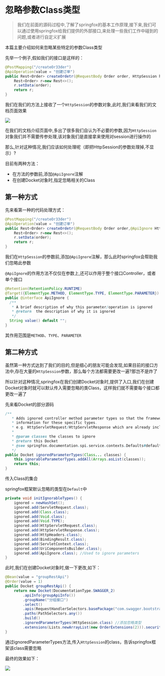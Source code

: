# 忽略参数Class类型

> 我们在前面的源码过程中,了解了springfox的基本工作原理,接下来,我们可以通过使用springfox给我们提供的外部接口,来处理一些我们工作中碰到的问题,或者进行自定义扩展

本篇主要介绍如何来忽略某些特定的参数Class类型

先举一个例子,假如我们的接口是这样的：

```java
@PostMapping("/createOr33der")
@ApiOperation(value = "创建订单")
public Rest<Order> createOrdetr(@RequestBody Order order, HttpSession httpSession){
    Rest<Order> r=new Rest<>();
    r.setData(order);
    return r;
}
```

我们在我们的方法上接收了一个`HttpSession`的参数对象,此时,我们来看我们的文档页面效果

![](/knife4j/images/springfox/springfox-ignore-class.png)

在我们的文档介绍页面中,多出了很多我们自认为不必要的参数,因为`HttpSession`对象我们并不需要传参处理,该对象我们是直接拿来使用对session进行操作的

那么,针对这种情况,我们应该如何处理呢（即把HttpSession的参数处理掉,不显示）?

目前有两种方法：

- 在方法的参数前,添加`@ApiIgnore`注解
- 在创建Docket对象时,指定忽略相关的Class

## 第一种方式

先来看第一种的代码处理方式：

```java
@PostMapping("/createOr33der")
@ApiOperation(value = "创建订单")
public Rest<Order> createOrdetr(@RequestBody Order order,@ApiIgnore HttpSession httpSession){
    Rest<Order> r=new Rest<>();
    r.setData(order);
    return r;
}
```

我们在`HttpSession`的参数前,添加`@ApiIgnore`注解，那么此时springfox会帮助我们忽略此参数

`@ApiIgnore`的作用方法不仅仅在参数上,还可以作用于整个接口Controller，或者单个接口

```java
@Retention(RetentionPolicy.RUNTIME)
@Target({ElementType.METHOD, ElementType.TYPE, ElementType.PARAMETER})
public @interface ApiIgnore {
  /**
   * A brief description of why this parameter/operation is ignored
   * @return  the description of why it is ignored
   */
  String value() default "";
}
```

其作用范围是`METHOD`、`TYPE`、`PARAMETER`

## 第二种方式

虽然第一种方式达到了我们的目的,但是细心的朋友可能会发现,如果目前的接口方法中,存在大量的`HttpSession`参数，那么每个方法都需要更改一遍?那岂不是炸了

所以针对这种情况,springfox在我们创建Docket对象时,提供了入口,我们在创建Docket对象时就可以默认传入需要忽略的类Class，这样我们就不需要每个接口都更改一遍了

先来看Docket的部分源码

```java
/**
   * Adds ignored controller method parameter types so that the framework does not generate swagger model or parameter
   * information for these specific types.
   * e.g. HttpServletRequest/HttpServletResponse which are already included in the pre-configured ignored types.
   *
   * @param classes the classes to ignore
   * @return this Docket
   * @see springfox.documentation.spi.service.contexts.Defaults#defaultIgnorableParameterTypes()
   */
public Docket ignoredParameterTypes(Class... classes) {
    this.ignorableParameterTypes.addAll(Arrays.asList(classes));
    return this;
}
```

传入Class的集合

springfox框架默认忽略的类型在`Default`中

```java
private void initIgnorableTypes() {
    ignored = newHashSet();
    ignored.add(ServletRequest.class);
    ignored.add(Class.class);
    ignored.add(Void.class);
    ignored.add(Void.TYPE);
    ignored.add(HttpServletRequest.class);
    ignored.add(HttpServletResponse.class);
    ignored.add(HttpHeaders.class);
    ignored.add(BindingResult.class);
    ignored.add(ServletContext.class);
    ignored.add(UriComponentsBuilder.class);
    ignored.add(ApiIgnore.class); //Used to ignore parameters
}
```

此时,我们在创建Docket对象时,做一下更改,如下：

```java
@Bean(value = "groupRestApi")
@Order(value = 1)
public Docket groupRestApi() {
    return new Docket(DocumentationType.SWAGGER_2)
        .apiInfo(groupApiInfo())
        .groupName("分组接口")
        .select()
        .apis(RequestHandlerSelectors.basePackage("com.swagger.bootstrap.ui.demo.group"))
        .paths(PathSelectors.any())
        .build()
        .ignoredParameterTypes(HttpSession.class) //添加忽略类型
        .extensions(Lists.newArrayList(new OrderExtensions(2))).securityContexts(Lists.newArrayList(securityContext(),securityContext1())).securitySchemes(Lists.<SecurityScheme>newArrayList(apiKey(),apiKey1()));
}
```

通过ignoredParameterTypes方法,传入`HttpSession`的class，告诉springfox框架该class需要忽略

最终的效果如下：

![](/knife4j/images/springfox/springfox-ignore-class1.png)